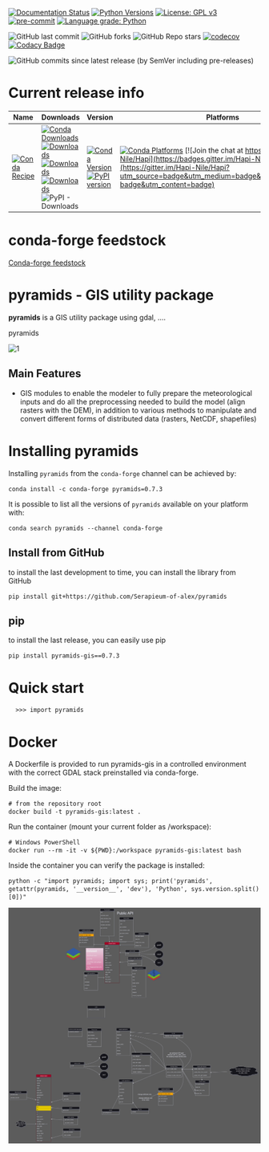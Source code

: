 [![Documentation Status](https://readthedocs.org/projects/pyramids-gis/badge/?version=latest)](https://pyramids-gis.readthedocs.io/en/latest/?badge=latest)
[![Python Versions](https://img.shields.io/pypi/pyversions/pyramids-gis.png)](https://img.shields.io/pypi/pyversions/pyramids-gis)
[![License: GPL v3](https://img.shields.io/badge/License-GPLv3-blue.svg)](https://www.gnu.org/licenses/gpl-3.0)
[![pre-commit](https://img.shields.io/badge/pre--commit-enabled-brightgreen?logo=pre-commit&logoColor=white)](https://github.com/pre-commit/pre-commit)
[![Language grade: Python](https://img.shields.io/lgtm/grade/python/g/MAfarrag/Hapi.svg?logo=lgtm&logoWidth=18)](https://lgtm.com/projects/g/MAfarrag/Hapi/context:python)

![GitHub last commit](https://img.shields.io/github/last-commit/Serapieum-of-alex/pyramids)
![GitHub forks](https://img.shields.io/github/forks/Serapieum-of-alex/pyramids?style=social)
![GitHub Repo stars](https://img.shields.io/github/stars/Serapieum-of-alex/pyramids?style=social)
[![codecov](https://codecov.io/gh/Serapieum-of-alex/pyramids/graph/badge.svg?token=g0DV4dCa8N)](https://codecov.io/gh/Serapieum-of-alex/pyramids)
[![Codacy Badge](https://app.codacy.com/project/badge/Grade/5e3aa4d0acc843d1a91caf33545ecf03)](https://www.codacy.com/gh/Serapieum-of-alex/pyramids/dashboard?utm_source=github.com&amp;utm_medium=referral&amp;utm_content=Serapieum-of-alex/pyramids&amp;utm_campaign=Badge_Grade)

![GitHub commits since latest release (by SemVer including pre-releases)](https://img.shields.io/github/commits-since/Serapieum-of-alex/pyramids/0.5.0?include_prereleases&style=plastic)

Current release info
====================

| Name                                                                                                                 | Downloads                                                                                                                                                                                                                                                                                                                                                                                                                                                                                                                   | Version                                                                                                                                                                                                                     | Platforms                                                                                                                                                                                                                                                                                                                                 |
|----------------------------------------------------------------------------------------------------------------------|-----------------------------------------------------------------------------------------------------------------------------------------------------------------------------------------------------------------------------------------------------------------------------------------------------------------------------------------------------------------------------------------------------------------------------------------------------------------------------------------------------------------------------|-----------------------------------------------------------------------------------------------------------------------------------------------------------------------------------------------------------------------------|-------------------------------------------------------------------------------------------------------------------------------------------------------------------------------------------------------------------------------------------------------------------------------------------------------------------------------------------|
| [![Conda Recipe](https://img.shields.io/badge/recipe-pyramids-green.svg)](https://anaconda.org/conda-forge/pyramids) | [![Conda Downloads](https://img.shields.io/conda/dn/conda-forge/pyramids.svg)](https://anaconda.org/conda-forge/pyramids) [![Downloads](https://pepy.tech/badge/pyramids-gis)](https://pepy.tech/project/pyramids-gis) [![Downloads](https://pepy.tech/badge/pyramids-gis/month)](https://pepy.tech/project/pyramids-gis)  [![Downloads](https://pepy.tech/badge/pyramids-gis/week)](https://pepy.tech/project/pyramids-gis)  ![PyPI - Downloads](https://img.shields.io/pypi/dd/pyramids-gis?color=blue&style=flat-square) | [![Conda Version](https://img.shields.io/conda/vn/conda-forge/pyramids.svg)](https://anaconda.org/conda-forge/pyramids) [![PyPI version](https://badge.fury.io/py/pyramids-gis.svg)](https://badge.fury.io/py/pyramids-gis) | [![Conda Platforms](https://img.shields.io/conda/pn/conda-forge/pyramids.svg)](https://anaconda.org/conda-forge/pyramids) [![Join the chat at https://gitter.im/Hapi-Nile/Hapi](https://badges.gitter.im/Hapi-Nile/Hapi.svg)](https://gitter.im/Hapi-Nile/Hapi?utm_source=badge&utm_medium=badge&utm_campaign=pr-badge&utm_content=badge) |

conda-forge feedstock
=====================
[Conda-forge feedstock](https://github.com/conda-forge/pyramids-feedstock)


pyramids - GIS utility package
=====================================================================
**pyramids** is a GIS utility package using gdal, ....

pyramids

![1](/docs/source/_images/package-work-flow/overall.png)

Main Features
-------------

- GIS modules to enable the modeler to fully prepare the meteorological inputs and do all the preprocessing
  needed to build the model (align rasters with the DEM), in addition to various methods to manipulate and
  convert different forms of distributed data (rasters, NetCDF, shapefiles)

Installing pyramids
===============

Installing `pyramids` from the `conda-forge` channel can be achieved by:

```
conda install -c conda-forge pyramids=0.7.3
```

It is possible to list all the versions of `pyramids` available on your platform with:

```
conda search pyramids --channel conda-forge
```

## Install from GitHub

to install the last development to time, you can install the library from GitHub

```
pip install git+https://github.com/Serapieum-of-alex/pyramids
```

## pip

to install the last release, you can easily use pip

```
pip install pyramids-gis==0.7.3
```

Quick start
===========

```
  >>> import pyramids
```

Docker
======

A Dockerfile is provided to run pyramids-gis in a controlled environment with the correct GDAL stack preinstalled via conda-forge.

Build the image:

```
# from the repository root
docker build -t pyramids-gis:latest .
```

Run the container (mount your current folder as /workspace):

```
# Windows PowerShell
docker run --rm -it -v ${PWD}:/workspace pyramids-gis:latest bash
```

Inside the container you can verify the package is installed:

```
python -c "import pyramids; import sys; print('pyramids', getattr(pyramids, '__version__', 'dev'), 'Python', sys.version.split()[0])"
```

![Dataset diagram](./docs/_images/pyramids-dataset.svg)